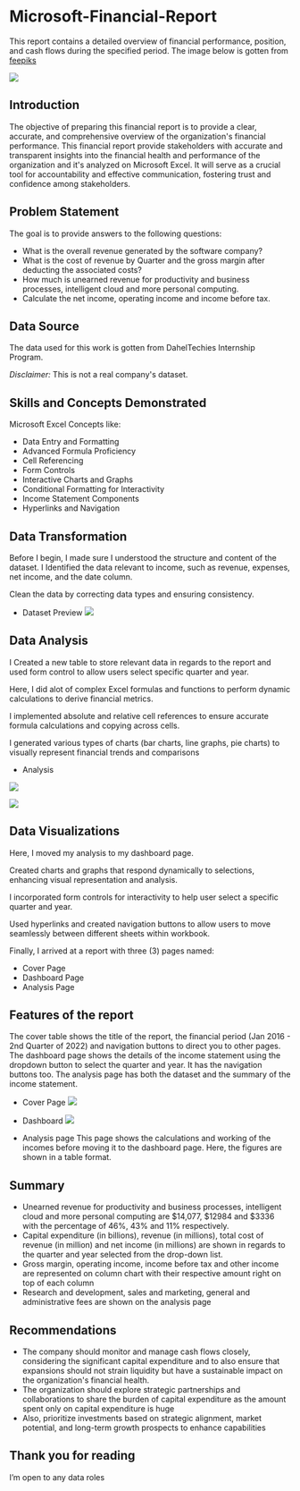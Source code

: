 # Microsoft-Financial-Report
This report contains a detailed overview of financial performance, position, and cash flows during the specified period. The image below is gotten from [feepiks](https://www.freepik.com/free-photo/revenue-operations-concept_74741055.htm#page=2&query=financial%20dashboard&position=49&from_view=search&track=ais&uuid=87a6ef6d-3b44-4c88-83ad-b3d74c549e99)

![](revenue-operations-concept.jpg)

## Introduction
The objective of preparing this financial report is to provide a clear, accurate, and comprehensive overview of the organization's financial performance. This financial report provide stakeholders with accurate and transparent insights into the financial health and performance of the organization and it's analyzed on Microsoft Excel. It will serve as a crucial tool for accountability and effective communication, fostering trust and confidence among stakeholders.

## Problem Statement
The goal is to provide answers to the following questions:
* What is the overall revenue generated by the software company?
* What is the cost of revenue by Quarter and the gross margin after deducting the associated costs?
* How much is unearned revenue for productivity and business processes, intelligent cloud and more personal computing.
* Calculate the net income, operating income and income before tax.

## Data Source
The data used for this work is gotten from DahelTechies Internship Program.

*Disclaimer:* This is not a real company's dataset.

## Skills and Concepts Demonstrated
Microsoft Excel Concepts like:
* Data Entry and Formatting
* Advanced Formula Proficiency
* Cell Referencing
* Form Controls
* Interactive Charts and Graphs
* Conditional Formatting for Interactivity
* Income Statement Components
* Hyperlinks and Navigation

## Data Transformation
Before I begin, I made sure I understood the structure and content of the dataset. I Identified the data relevant to income, such as revenue, expenses, net income, and the date column. 

Clean the data by correcting data types and ensuring consistency.

* Dataset Preview
![](Mspreview.PNG)

 ## Data Analysis
I Created a new table to store relevant data in regards to the report and used form control to allow users select specific quarter and year.

Here, I did alot of complex Excel formulas and functions to perform dynamic calculations to derive financial metrics.

I implemented absolute and relative cell references to ensure accurate formula calculations and copying across cells.

I generated various types of charts (bar charts, line graphs, pie charts) to visually represent financial trends and comparisons

* Analysis

![](MsDetail1.PNG)

![](MsDetail2.PNG)
  
## Data Visualizations
Here, I moved my analysis to my dashboard page.

Created charts and graphs that respond dynamically to selections, enhancing visual representation and analysis.

I incorporated form controls for interactivity to help user select a specific quarter and year.

Used hyperlinks and created navigation buttons to allow users to move seamlessly between different sheets within workbook.

Finally, I arrived at a report with three (3) pages named:
* Cover Page
* Dashboard Page 
* Analysis Page
  
## Features of the report
The cover table shows the title of the report, the financial period (Jan 2016 - 2nd Quarter of 2022) and navigation buttons to direct you to other pages. The dashboard page shows the details of the income statement using the dropdown button to select the quarter and year. It has the navigation buttons too. The analysis page has both the dataset and the summary of the income statement.
* Cover Page
![](MsCover.PNG)

* Dashboard
![](MsDash2.PNG)

* Analysis page
This page shows the calculations and working of the incomes before moving it to the dashboard page. Here, the figures are shown in a table format.

## Summary
* Unearned revenue for productivity and business processes, intelligent cloud and more personal computing are $14,077, $12984 and $3336 with the percentage of 46%, 43% and 11% respectively.
* Capital expenditure (in billions), revenue (in millions), total cost of revenue (in million) and net income (in millions) are shown in regards to the quarter and year selected from the drop-down list.
* Gross margin, operating income, income before tax and other income are represented on column chart with their respective amount right on top of each column
* Research and development, sales and marketing, general and administrative fees are shown on the analysis page

## Recommendations
* The company should monitor and manage cash flows closely, considering the significant capital expenditure and to also ensure that expansions should not strain liquidity but have a sustainable impact on the organization's financial health.
* The organization should explore strategic partnerships and collaborations to share the burden of capital expenditure as the amount spent only on capital expenditure is huge 
* Also, prioritize investments based on strategic alignment, market potential, and long-term growth prospects to enhance capabilities

## Thank you for reading
I’m open to any data roles
